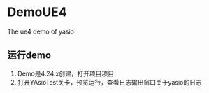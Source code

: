 # DemoUE4
The ue4 demo of yasio

## 运行demo
 1. Demo是4.24.x创建，打开项目项目
 2. 打开YAsioTest关卡，预览运行，查看日志输出窗口关于yasio的日志
